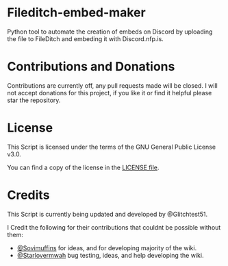 Fileditch-embed-maker
=====
Python tool to automate the creation of embeds on Discord by uploading the file to FileDitch and embeding it with Discord.nfp.is.

Contributions and Donations
=====
Contributions are currently off, any pull requests made will be closed.
I will not accept donations for this project, if you like it or find it helpful please star the repository.

License
=====
This Script is licensed under the terms of the GNU General Public License v3.0.

You can find a copy of the license in the [LICENSE file](LICENSE).

Credits
=====
This Script is currently being updated and developed by @Glitchtest51.

I Credit the following for their contributions that couldnt be possible without them:
- [@Sovimuffins](https://github.com/sovimuffins) for ideas, and for developing majority of the wiki.
- [@Starlovermwah](https://github.com/Starlovermwah) bug testing, ideas, and help developing the wiki.
